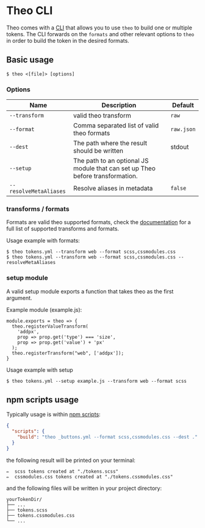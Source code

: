 # Theo CLI

Theo comes with a [CLI](https://en.wikipedia.org/wiki/Command-line_interface) that allows you to use
`theo` to build one or multiple tokens. The CLI forwards on the `formats`
and other relevant options to `theo` in order to build the token in the desired formats.

## Basic usage

```
$ theo <[file]> [options]
```

### Options

| Name                   | Description                                                                   | Default    |
| ---------------------- | ----------------------------------------------------------------------------- | ---------- |
| `--transform`          | valid theo transform                                                          | `raw`      |
| `--format`             | Comma separated list of valid theo formats                                    | `raw.json` |
| `--dest`               | The path where the result should be written                                   | stdout     |
| `--setup`              | The path to an optional JS module that can set up Theo before transformation. |            |
| `--resolveMetaAliases` | Resolve aliases in metadata                                                   | `false`    |

### transforms / formats

Formats are valid theo supported formats, check the [documentation](https://github.com/salesforce-ux/theo#available-formats) for a full list of supported transforms and formats.

Usage example with formats:

```
$ theo tokens.yml --transform web --format scss,cssmodules.css
$ theo tokens.yml --transform web --format scss,cssmodules.css --resolveMetaAliases
```

### setup module

A valid setup module exports a function that takes theo as the first argument.

Example module (example.js):

```
module.exports = theo => {
  theo.registerValueTransform(
    'addpx',
    prop => prop.get('type') === 'size',
    prop => prop.get('value') + 'px'
  );
  theo.registerTransform("web", ['addpx']);
}
```

Usage example with setup

```
$ theo tokens.yml --setup example.js --transform web --format scss
```

## npm scripts usage

Typically usage is within [npm scripts](https://docs.npmjs.com/misc/scripts):

```json
{
  "scripts": {
    "build": "theo _buttons.yml --format scss,cssmodules.css --dest ."
  }
}
```

the following result will be printed on your terminal:

```
✏️  scss tokens created at "./tokens.scss"
✏️  cssmodules.css tokens created at "./tokens.cssmodules.css"
```

and the following files will be written in your project directory:

```
yourTokenDir/
├── ...
├── tokens.scss
├── tokens.cssmodules.css
└── ...
```
